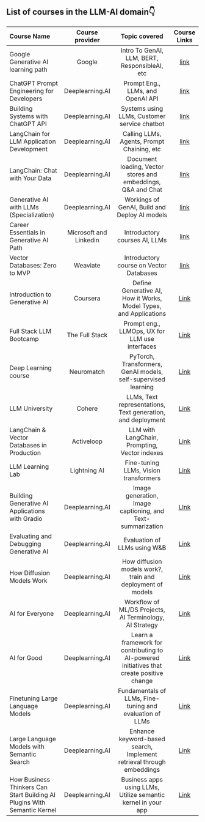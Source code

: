 ## List of courses in the LLM-AI domain👇

| Course Name      | Course provider    | Topic covered   | Course Links |
|  :------------   |     :--------:     |   :---------:   |  :------:   |
| Google Generative AI learning path | Google | Intro To GenAI, LLM, BERT, ResponsibleAI, etc | [link](https://www.cloudskillsboost.google/paths/118) |
| ChatGPT Prompt Engineering for Developers | Deeplearning.AI | Prompt Eng., LLMs, and OpenAI API | [link](https://www.deeplearning.ai/short-courses/chatgpt-prompt-engineering-for-developers/) |
| Building Systems with ChatGPT API | Deeplearning.AI | Systems using LLMs, Customer service chatbot | [link](https://www.deeplearning.ai/short-courses/building-systems-with-chatgpt/) |
| LangChain for LLM Application Development | Deeplearning.AI | Calling LLMs, Agents, Prompt Chaining, etc | [link](https://www.deeplearning.ai/short-courses/langchain-for-llm-application-development/) |
| LangChain: Chat with Your Data | Deeplearning.AI | Document loading, Vector stores and embeddings, Q&A and Chat | [link](https://www.deeplearning.ai/short-courses/langchain-chat-with-your-data/) |
| Generative AI with LLMs (Specialization) | Deeplearning.AI | Workings of GenAI, Build and Deploy AI models | [link](https://www.deeplearning.ai/courses/generative-ai-with-llms/) |
| Career Essentials in Generative AI Path | Microsoft and Linkedin | Introductory courses AI, LLMs | [link](https://www.linkedin.com/learning/paths/career-essentials-in-generative-ai-by-microsoft-and-linkedin?u=92695330) |
| Vector Databases: Zero to MVP | Weaviate | Introductory course on Vector Databases | [link](https://weaviate.io/developers/academy/zero_to_mvp) | 
| Introduction to Generative AI | Coursera | Define Generative AI, How it Works, Model Types, and Applications | [Link](https://www.coursera.org/learn/introduction-to-generative-ai) |
| Full Stack LLM Bootcamp | The Full Stack | Prompt eng., LLMOps, UX for LLM use interfaces | [Link](https://fullstackdeeplearning.com/llm-bootcamp/) |
| Deep Learning course | Neuromatch | PyTorch, Transformers, GenAI models, self-supervised learning | [Link](https://deeplearning.neuromatch.io/tutorials/intro.html) |
| LLM University | Cohere | LLMs, Text representations, Text generation, and deployment | [Link](https://docs.cohere.com/docs/llmu) |
| LangChain & Vector Databases in Production | Activeloop | LLM with LangChain, Prompting, Vector indexes | [Link](https://learn.activeloop.ai/courses/langchain) |
| LLM Learning Lab | Lightning AI | Fine-tuning LLMs, Vision transformers | [Link](https://lightning.ai/pages/llm-learning-lab/) |
| Building Generative AI Applications with Gradio | Deeplearning.AI | Image generation, Image captioning, and Text-summarization | [LInk](https://www.deeplearning.ai/short-courses/building-generative-ai-applications-with-gradio/) |
| Evaluating and Debugging Generative AI | Deeplearning.AI | Evaluation of LLMs using W&B | [Link](https://www.deeplearning.ai/short-courses/evaluating-debugging-generative-ai/) |
| How Diffusion Models Work | Deeplearning.AI | How diffusion models work?, train and deployment of models | [Link](https://www.deeplearning.ai/short-courses/how-diffusion-models-work/)|
| AI for Everyone | Deeplearning.AI | Workflow of ML/DS Projects, AI Terminology, AI Strategy | [Link](https://www.deeplearning.ai/courses/ai-for-everyone/) |
| AI for Good | Deeplearning.AI | Learn a framework for contributing to AI-powered initiatives that create positive change | [Link](https://www.deeplearning.ai/courses/ai-for-good/) |
| Finetuning Large Language Models | Deeplearning.AI | Fundamentals of LLMs, Fine-tuning and evaluation of LLMs | [Link](https://www.deeplearning.ai/short-courses/finetuning-large-language-models/) |
| Large Language Models with Semantic Search | Deeplearning.AI | Enhance keyword-based search, Implement retrieval through embeddings | [Link](https://www.deeplearning.ai/short-courses/large-language-models-semantic-search/) |
| How Business Thinkers Can Start Building AI Plugins With Semantic Kernel | Deeplearning.AI | Business apps using LLMs, Utilize semantic kernel in your app | [Link](https://www.deeplearning.ai/short-courses/microsoft-semantic-kernel/)



